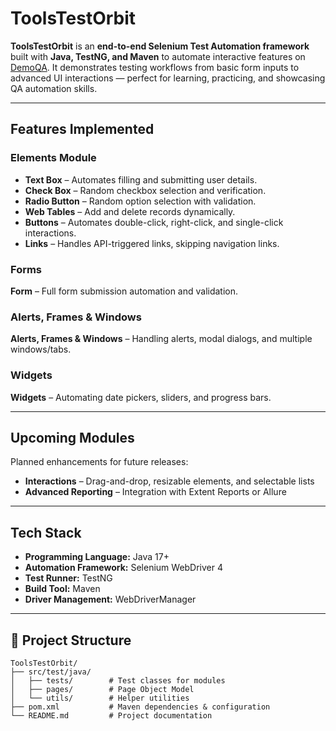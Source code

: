 # ToolsTestOrbit

**ToolsTestOrbit** is an **end-to-end Selenium Test Automation framework** built with **Java, TestNG, and Maven** to automate interactive features on [DemoQA](https://demoqa.com). It demonstrates testing workflows from basic form inputs to advanced UI interactions — perfect for learning, practicing, and showcasing QA automation skills.

---

## Features Implemented

### **Elements Module**
- **Text Box** – Automates filling and submitting user details.  
- **Check Box** – Random checkbox selection and verification.  
- **Radio Button** – Random option selection with validation.  
- **Web Tables** – Add and delete records dynamically.  
- **Buttons** – Automates double-click, right-click, and single-click interactions.  
- **Links** – Handles API-triggered links, skipping navigation links.
  
### **Forms**
**Form** – Full form submission automation and validation.

### **Alerts, Frames & Windows**
**Alerts, Frames & Windows** – Handling alerts, modal dialogs, and multiple windows/tabs.

### **Widgets**
**Widgets** – Automating date pickers, sliders, and progress bars.

---

##  Upcoming Modules

Planned enhancements for future releases:

- **Interactions** – Drag-and-drop, resizable elements, and selectable lists  
- **Advanced Reporting** – Integration with Extent Reports or Allure  


---

##  Tech Stack

- **Programming Language:** Java 17+  
- **Automation Framework:** Selenium WebDriver 4  
- **Test Runner:** TestNG  
- **Build Tool:** Maven  
- **Driver Management:** WebDriverManager  

---

## 📂 Project Structure

```
ToolsTestOrbit/
├── src/test/java/
│   ├── tests/        # Test classes for modules
│   ├── pages/        # Page Object Model
│   └── utils/        # Helper utilities
├── pom.xml           # Maven dependencies & configuration
└── README.md         # Project documentation
```

